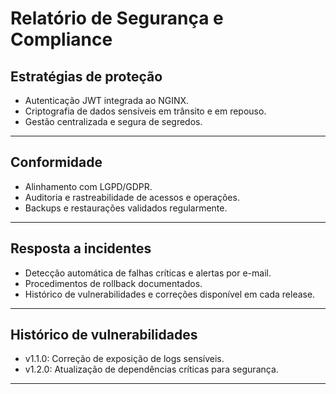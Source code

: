 # Relatório de Segurança e Compliance

## Estratégias de proteção

- Autenticação JWT integrada ao NGINX.
- Criptografia de dados sensíveis em trânsito e em repouso.
- Gestão centralizada e segura de segredos.

---

## Conformidade

- Alinhamento com LGPD/GDPR.
- Auditoria e rastreabilidade de acessos e operações.
- Backups e restaurações validados regularmente.

---

## Resposta a incidentes

- Detecção automática de falhas críticas e alertas por e-mail.
- Procedimentos de rollback documentados.
- Histórico de vulnerabilidades e correções disponível em cada release.

---

## Histórico de vulnerabilidades

- v1.1.0: Correção de exposição de logs sensíveis.
- v1.2.0: Atualização de dependências críticas para segurança.

---